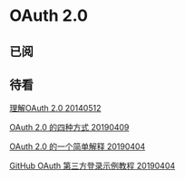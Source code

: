 # OAuth 2.0

## 已阅

## 待看

[理解OAuth 2.0 20140512](http://www.ruanyifeng.com/blog/2014/05/oauth_2_0.html)

[OAuth 2.0 的四种方式 20190409](http://www.ruanyifeng.com/blog/2019/04/oauth-grant-types.html)

[OAuth 2.0 的一个简单解释 20190404](http://www.ruanyifeng.com/blog/2019/04/oauth_design.html)

[GitHub OAuth 第三方登录示例教程 20190404](http://www.ruanyifeng.com/blog/2019/04/github-oauth.html)
